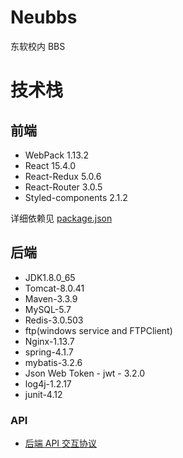 # Neubbs
东软校内 BBS

# 技术栈
## 前端
+ WebPack 1.13.2
+ React 15.4.0
+ React-Redux 5.0.6
+ React-Router 3.0.5
+ Styled-components 2.1.2

详细依赖见 [package.json](./src/main/webapp/package.json)

## 后端
+ JDK1.8.0_65
+ Tomcat-8.0.41
+ Maven-3.3.9
+ MySQL-5.7
+ Redis-3.0.503
+ ftp(windows service and FTPClient)
+ Nginx-1.13.7
+ spring-4.1.7
+ mybatis-3.2.6
+ Json Web Token - jwt - 3.2.0
+ log4j-1.2.17
+ junit-4.12

### API
+ [后端 API 交互协议](https://github.com/nuitcoder/neubbs/wiki/%E3%80%90%E5%90%8E%E7%AB%AF%E3%80%91-API-%E4%BA%A4%E4%BA%92%E5%8D%8F%E8%AE%AE)
